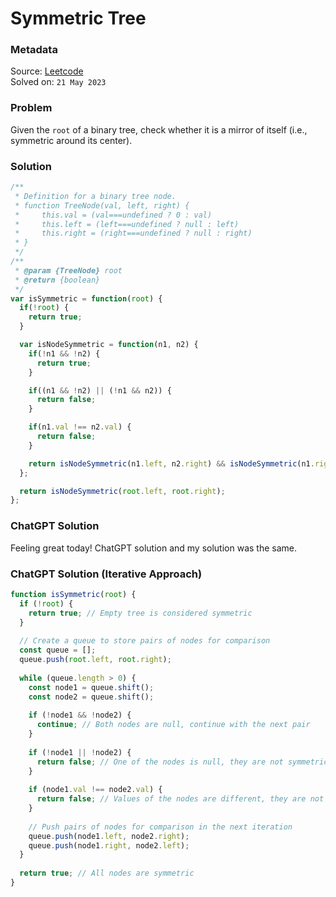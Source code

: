 # Symmetric Tree

### Metadata

Source: [Leetcode](https://leetcode.com/problems/symmetric-tree) <br/>
Solved on: `21 May 2023`

### Problem
Given the `root` of a binary tree, check whether it is a mirror of itself (i.e., symmetric around its center).

### Solution
```javascript
/**
 * Definition for a binary tree node.
 * function TreeNode(val, left, right) {
 *     this.val = (val===undefined ? 0 : val)
 *     this.left = (left===undefined ? null : left)
 *     this.right = (right===undefined ? null : right)
 * }
 */
/**
 * @param {TreeNode} root
 * @return {boolean}
 */
var isSymmetric = function(root) {
  if(!root) {
    return true;
  }

  var isNodeSymmetric = function(n1, n2) {
    if(!n1 && !n2) {
      return true;
    }

    if((n1 && !n2) || (!n1 && n2)) {
      return false;
    }

    if(n1.val !== n2.val) {
      return false;
    }

    return isNodeSymmetric(n1.left, n2.right) && isNodeSymmetric(n1.right, n2.left);
  };

  return isNodeSymmetric(root.left, root.right);
};
```

### ChatGPT Solution
Feeling great today! ChatGPT solution and my solution was the same.

### ChatGPT Solution (Iterative Approach)
```javascript
function isSymmetric(root) {
  if (!root) {
    return true; // Empty tree is considered symmetric
  }
  
  // Create a queue to store pairs of nodes for comparison
  const queue = [];
  queue.push(root.left, root.right);
  
  while (queue.length > 0) {
    const node1 = queue.shift();
    const node2 = queue.shift();
    
    if (!node1 && !node2) {
      continue; // Both nodes are null, continue with the next pair
    }
    
    if (!node1 || !node2) {
      return false; // One of the nodes is null, they are not symmetric
    }
    
    if (node1.val !== node2.val) {
      return false; // Values of the nodes are different, they are not symmetric
    }
    
    // Push pairs of nodes for comparison in the next iteration
    queue.push(node1.left, node2.right);
    queue.push(node1.right, node2.left);
  }
  
  return true; // All nodes are symmetric
}
```
